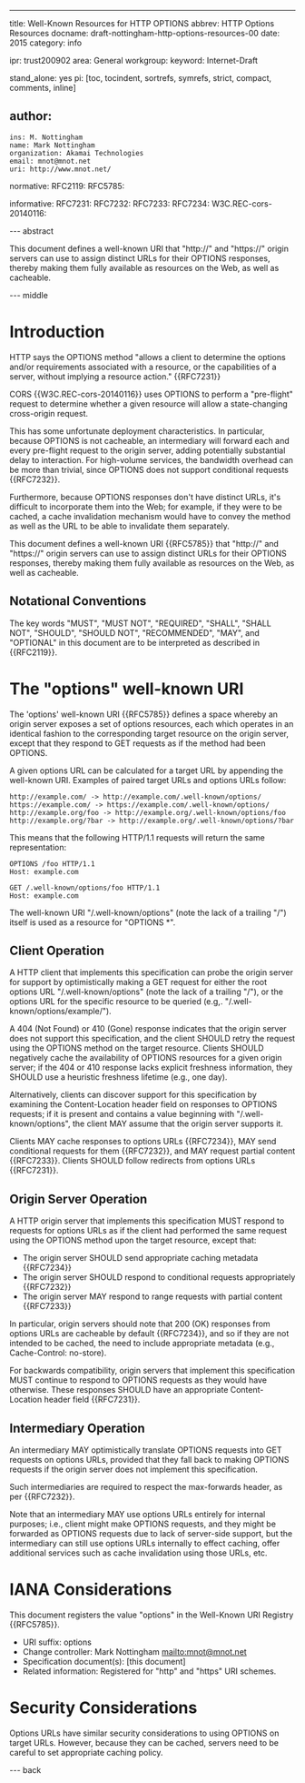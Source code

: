 ---
title: Well-Known Resources for HTTP OPTIONS
abbrev: HTTP Options Resources
docname: draft-nottingham-http-options-resources-00
date: 2015
category: info

ipr: trust200902
area: General
workgroup:
keyword: Internet-Draft

stand_alone: yes
pi: [toc, tocindent, sortrefs, symrefs, strict, compact, comments, inline]

author:
 -
    ins: M. Nottingham
    name: Mark Nottingham
    organization: Akamai Technologies
    email: mnot@mnot.net
    uri: http://www.mnot.net/

normative:
  RFC2119:
  RFC5785:

informative:
  RFC7231:
  RFC7232:
  RFC7233:
  RFC7234:
  W3C.REC-cors-20140116:

--- abstract

This document defines a well-known URI that "http://" and "https://" origin servers can use to
assign distinct URLs for their OPTIONS responses, thereby making them fully available as resources
on the Web, as well as cacheable.

--- middle

# Introduction

HTTP says the OPTIONS method "allows a client to determine the options and/or requirements
associated with a resource, or the capabilities of a server, without implying a resource action."
{{RFC7231}}

CORS {{W3C.REC-cors-20140116}} uses OPTIONS to perform a "pre-flight" request to determine whether
a given resource will allow a state-changing cross-origin request.

This has some unfortunate deployment characteristics. In particular, because OPTIONS is not
cacheable, an intermediary will forward each and every pre-flight request to the origin server,
adding potentially substantial delay to interaction. For high-volume services, the bandwidth
overhead can be more than trivial, since OPTIONS does not support conditional requests {{RFC7232}}.

Furthermore, because OPTIONS responses don't have distinct URLs, it's difficult to incorporate them
into the Web; for example, if they were to be cached, a cache invalidation mechanism would have to
convey the method as well as the URL to be able to invalidate them separately.

This document defines a well-known URI {{RFC5785}} that "http://" and "https://" origin servers can
use to assign distinct URLs for their OPTIONS responses, thereby making them fully available as
resources on the Web, as well as cacheable.

## Notational Conventions

The key words "MUST", "MUST NOT", "REQUIRED", "SHALL", "SHALL NOT", "SHOULD", "SHOULD NOT",
"RECOMMENDED", "MAY", and "OPTIONAL" in this document are to be interpreted as described in
{{RFC2119}}.


# The "options" well-known URI

The 'options' well-known URI {{RFC5785}} defines a space whereby an origin server exposes a set of
options resources, each which operates in an identical fashion to the corresponding target resource
on the origin server, except that they respond to GET requests as if the method had been OPTIONS.

A given options URL can be calculated for a target URL by appending the well-known URI. Examples of
paired target URLs and options URLs follow:

~~~~
http://example.com/ -> http://example.com/.well-known/options/
https://example.com/ -> https://example.com/.well-known/options/
http://example.org/foo -> http://example.org/.well-known/options/foo
http://example.org/?bar -> http://example.org/.well-known/options/?bar
~~~~

This means that the following HTTP/1.1 requests will return the same representation:

~~~~
OPTIONS /foo HTTP/1.1
Host: example.com

GET /.well-known/options/foo HTTP/1.1
Host: example.com
~~~~

The well-known URI "/.well-known/options" (note the lack of a trailing "/") itself is used as a
resource for "OPTIONS *".

## Client Operation

A HTTP client that implements this specification can probe the origin server for support by
optimistically making a GET request for either the root options URL "/.well-known/options" (note
the lack of a trailing "/"), or the options URL for the specific resource to be queried (e.g,.
"/.well-known/options/example/").

A 404 (Not Found) or 410 (Gone) response indicates that the origin server does not support this
specification, and the client SHOULD retry the request using the OPTIONS method on the target
resource. Clients SHOULD negatively cache the availability of OPTIONS resources for a given origin
server; if the 404 or 410 response lacks explicit freshness information, they SHOULD use a
heuristic freshness lifetime (e.g., one day).

Alternatively, clients can discover support for this specification by examining the
Content-Location header field on responses to OPTIONS requests; if it is present and contains a
value beginning with "/.well-known/options", the client MAY assume that the origin server supports
it.

Clients MAY cache responses to options URLs {{RFC7234}}, MAY send conditional requests for them
{{RFC7232}}, and MAY request partial content {{RFC7233}}. Clients SHOULD follow redirects from
options URLs {{RFC7231}}.


## Origin Server Operation

A HTTP origin server that implements this specification MUST respond to requests for options URLs
as if the client had performed the same request using the OPTIONS method upon the target resource,
except that:

* The origin server SHOULD send appropriate caching metadata {{RFC7234}}
* The origin server SHOULD respond to conditional requests appropriately {{RFC7232}}
* The origin server MAY respond to range requests with partial content {{RFC7233}}

In particular, origin servers should note that 200 (OK) responses from options URLs are cacheable
by default {{RFC7234}}, and so if they are not intended to be cached, the need to include
appropriate metadata (e.g., Cache-Control: no-store).

For backwards compatibility, origin servers that implement this specification MUST continue to
respond to OPTIONS requests as they would have otherwise. These responses SHOULD have an
appropriate Content-Location header field {{RFC7231}}.


## Intermediary Operation

An intermediary MAY optimistically translate OPTIONS requests into GET requests on options URLs,
provided that they fall back to making OPTIONS requests if the origin server does not implement
this specification.

Such intermediaries are required to respect the max-forwards header, as per {{RFC7232}}.

Note that an intermediary MAY use options URLs entirely for internal purposes; i.e., client might
make OPTIONS requests, and they might be forwarded as OPTIONS requests due to lack of server-side
support, but the intermediary can still use options URLs internally to effect caching, offer
additional services such as cache invalidation using those URLs, etc.

# IANA Considerations

This document registers the value "options" in the Well-Known URI Registry {{RFC5785}}.

* URI suffix: options
* Change controller: Mark Nottingham <mailto:mnot@mnot.net>
* Specification document(s): [this document]
* Related information: Registered for "http" and "https" URI schemes.


# Security Considerations

Options URLs have similar security considerations to using OPTIONS on target URLs. However, because
they can be cached, servers need to be careful to set appropriate caching policy.


--- back

